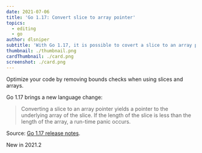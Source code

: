 ```yaml
---
date: 2021-07-06
title: 'Go 1.17: Convert slice to array pointer'
topics:
  - editing
  - go
author: dlsniper
subtitle: 'With Go 1.17, it is possible to covert a slice to an array pointer'
thumbnail: ./thumbnail.png
cardThumbnail: ./card.png
screenshot: ./card.png
---
```

Optimize your code by removing bounds checks when using slices and arrays.

Go 1.17 brings a new language change:

> Converting a slice to an array pointer yields a pointer to the underlying array of the slice. If the length of the slice is less than the length of the array, a run-time panic occurs.

Source: [Go 1.17 release notes](https://tip.golang.org/ref/spec#Conversions_from_slice_to_array_pointer).

<span class="tag is-rounded">New in 2021.2</span>
